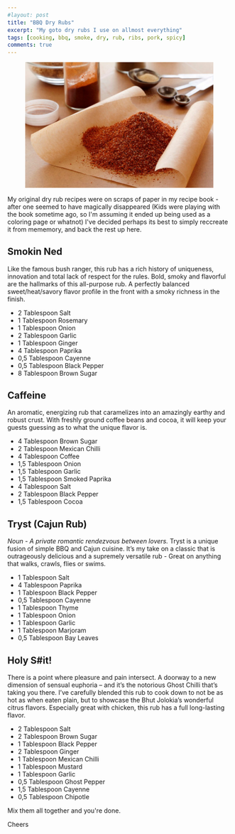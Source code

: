 ```yaml
---
#layout: post
title: "BBQ Dry Rubs"
excerpt: "My goto dry rubs I use on allmost everything"
tags: [cooking, bbq, smoke, dry, rub, ribs, pork, spicy]
comments: true
---
```

<figure>
	<img src="/images/posts/2016/rub.jpg">
</figure>
My original dry rub recipes were on scraps of paper in my recipe book - after one seemed to have magically disappeared (Kids were playing with the book sometime ago, so I'm assuming it ended up being used as a coloring page or whatnot) I've decided perhaps its best to simply reccreate it from mememory, and back the rest up here.


## Smokin Ned
Like the famous bush ranger, this rub has a rich history of uniqueness, innovation and total lack of respect for the rules.
Bold, smoky and flavorful are the hallmarks of this all-purpose rub. A perfectly balanced sweet/heat/savory flavor profile in the front with a smoky richness in the finish.

* 2	Tablespoon	Salt
* 1	Tablespoon	Rosemary
* 1	Tablespoon	Onion
* 2	Tablespoon	Garlic
* 1	Tablespoon	Ginger
* 4	Tablespoon	Paprika
* 0,5	Tablespoon	Cayenne
* 0,5	Tablespoon	Black Pepper
* 8	Tablespoon	Brown Sugar

## Caffeine
An aromatic, energizing rub that caramelizes into an amazingly earthy and robust crust. With freshly ground coffee beans and cocoa, it will keep your guests guessing as to what the unique flavor is.

* 4	Tablespoon	Brown Sugar
* 2	Tablespoon	Mexican Chilli
* 4	Tablespoon	Coffee
* 1,5	Tablespoon	Onion
* 1,5	Tablespoon	Garlic
* 1,5	Tablespoon	Smoked Paprika
* 4	Tablespoon	Salt
* 2	Tablespoon	Black Pepper
* 1,5	Tablespoon	Cocoa

## Tryst (Cajun Rub)
_Noun - A private romantic rendezvous between lovers._
Tryst is a unique fusion of simple BBQ and Cajun cuisine. It’s my take on a classic that is outrageously delicious and a supremely versatile rub - Great on anything that walks, crawls, flies or swims.

* 1	Tablespoon	Salt
* 4	Tablespoon	Paprika
* 1	Tablespoon	Black Pepper
* 0,5	Tablespoon	Cayenne
* 1	Tablespoon	Thyme
* 1	Tablespoon	Onion
* 1	Tablespoon	Garlic
* 1	Tablespoon	Marjoram
* 0,5	Tablespoon	Bay Leaves

## Holy S#it!
There is a point where pleasure and pain intersect. A doorway to a new dimension of sensual euphoria – and it’s the notorious Ghost Chilli that’s taking you there. I’ve carefully blended this rub to cook down to not be as hot as when eaten plain, but to showcase the Bhut Jolokia’s wonderful citrus flavors. Especially great with chicken, this rub has a full long-lasting flavor.

* 2	Tablespoon	Salt
* 2	Tablespoon	Brown Sugar
* 1	Tablespoon	Black Pepper
* 2	Tablespoon	Ginger
* 1	Tablespoon	Mexican Chilli
* 1	Tablespoon	Mustard
* 1	Tablespoon	Garlic
* 0,5	Tablespoon	Ghost Pepper
* 1,5	Tablespoon	Cayenne
* 0,5	Tablespoon	Chipotle

Mix them all together and you're done.

Cheers
